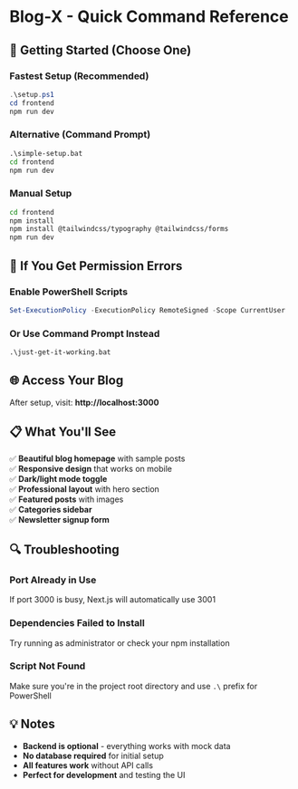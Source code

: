 # Blog-X - Quick Command Reference

## 🚀 Getting Started (Choose One)

### **Fastest Setup (Recommended)**
```powershell
.\setup.ps1
cd frontend
npm run dev
```

### **Alternative (Command Prompt)**
```cmd
.\simple-setup.bat
cd frontend
npm run dev
```

### **Manual Setup**
```bash
cd frontend
npm install
npm install @tailwindcss/typography @tailwindcss/forms
npm run dev
```

## 🔧 If You Get Permission Errors

### **Enable PowerShell Scripts**
```powershell
Set-ExecutionPolicy -ExecutionPolicy RemoteSigned -Scope CurrentUser
```

### **Or Use Command Prompt Instead**
```cmd
.\just-get-it-working.bat
```

## 🌐 Access Your Blog

After setup, visit: **http://localhost:3000**

## 📋 What You'll See

✅ **Beautiful blog homepage** with sample posts  
✅ **Responsive design** that works on mobile  
✅ **Dark/light mode toggle**  
✅ **Professional layout** with hero section  
✅ **Featured posts** with images  
✅ **Categories sidebar**  
✅ **Newsletter signup form**  

## 🔍 Troubleshooting

### **Port Already in Use**
If port 3000 is busy, Next.js will automatically use 3001

### **Dependencies Failed to Install**
Try running as administrator or check your npm installation

### **Script Not Found**
Make sure you're in the project root directory and use `.\` prefix for PowerShell

## 💡 Notes

- **Backend is optional** - everything works with mock data
- **No database required** for initial setup
- **All features work** without API calls
- **Perfect for development** and testing the UI